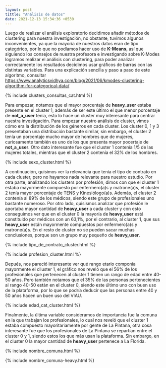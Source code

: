 ```yaml
---
layout: post
tittle: "Análisis de datos"
date: 2021-12-13 15:34:36 +0530
---
```

Luego de realizar el análisis exploratorio decidimos añadir métodos de clustering para nuestra investigación, no obstante, tuvimos algunos inconvenientes, ya que la mayoría de nuestros datos eran de tipo categórico, por lo que no podíamos hacer uso de **K-Means**, así que siguiendo los consejos de nuestra profesora e investigando sobre K-Modes logramos realizar el análisis con clustering, para poder analizar correctamente los resultados decidimos usar gráficos de barras con las distintas variables. Para una explicación sencilla y paso a paso de este algoritmo, consultar <https://www.analyticsvidhya.com/blog/2021/06/kmodes-clustering-algorithm-for-categorical-data/>

{% include clusters_consultas_cat.html %}

Para empezar, notamos que el mayor porcentaje de **heavy_user** estaba presente en el cluster 1, además de ser este último el que menor porcentaje de **not_a_user** tenía, esto lo hace un cluster muy interesante para centrar nuestra investigación. Para empezar nuestro análisis de cluster, vimos cómo era la distribución de los géneros en cada cluster. Los cluster 0, 1 y 3 presentaban una distribución bastante similar, sin embargo, el cluster 2 tenía un porcentaje mucho mayor de hombres que de mujeres, curiosamente también es uno de los que presenta mayor pocertaje de **not_a_user**. Otro dato interesante fue que el cluster 1 contenía 1/5 de las mujeres totales, mientras que el cluster 2 contenía el 32% de los hombres.

{% include sexo_cluster.html %}

A continuación, quisimos ver la relevancia que tenía el tipo de contrato en cada cluster, pero no hayamos nada relevante para nuestro estudio. Por otra parte, analizando los clusters por profesión, dimos con que el cluster 1 estaba mayormente compuesto por enfermero(a)s y matrone(a)s, el cluster 2 tenía mayor porcentaje de TENS y Kinesiólogo(a)s. Además, el cluster 2 contenía al 89% de los médicos, siendo este grupo de profesionales uno bastante numeroso. Por otro lado, quisismos analizar que profesión le aportaba mayor cantidad de **heavy_user** a cada cluster y con esto conseguimos ver que en el cluster 0 la mayoría de **heavy_user** está constituido por médicos con un 63,1%, por el contrario, al cluster 1, que sus **heavy_user** están mayormente compuestos por enfermero(a)s y matrone(a)s. En el resto de cluster no se pueden sacar muchas conclusiones, porque son un grupo muy pequeño de **heavy_user**.

{% include tipo_de_contrato_cluster.html %}

{% include profesion_cluster.html %}

Depués, nos pareció interesante ver qué rango etario componía mayormente el clluster 1, el gráfico nos reveló que el 56% de los profesionales que pertenecen al cluster 1 tienen un rango de edad entre 40-50 años. Pero también notamos que el 35% de las personas pertenecientes al rango 40-50 están en el cluster 0, siendo este último uno con buen uso de la plataforma, por lo que se podría deducir que las personas entre 40 y 50 años hacen un buen uso del VIAU.

{% include edad_cat_cluster.html %}

Finalmente, la última variable consideramos de importancia fue la comuna en la que trabajan los profesionales, lo cual nos reveló que el cluster 1 estaba compuesto mayoritariamente por gente de La Pintana, otra cosa interesante fue que los profesionales de La Pintana se repartían entre el cluster 0 y 1, siendo estos los que más usan la plataforma. Sin embargo, en el cluster 0 la mayor cantidad de **heavy_user** pertenece a La Florida.

{% include nombre_comuna.html %}

{% include nombre_comuna-heavy.html %}
